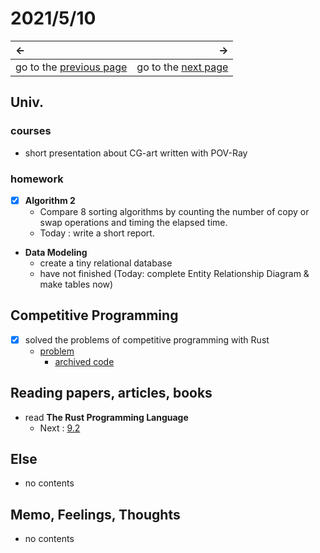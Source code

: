 # 2021/5/10
|←|→|
|:---|---:|
go to the [previous page](./9th.md) | go to the [next page](./11th.md)

## Univ.
### courses
- short presentation about CG-art written with POV-Ray

### homework
- [x] **Algorithm 2**
    - Compare 8 sorting algorithms by counting the number of copy or swap operations and timing the elapsed time.
    - Today : write a short report.

- **Data Modeling**
    - create a tiny relational database
    - have not finished (Today: complete Entity Relationship Diagram & make tables now)

## Competitive Programming
- [x] solved the problems of competitive programming with Rust
    - [problem](https://atcoder.jp/contests/abc187/tasks/abc187_c)
        - [archived code](https://github.com/OtsuKotsu/training_rust/blob/main/archive/ABC/ABC187/c.rs)

## Reading papers, articles, books
- read **The Rust Programming Language**
    - Next : [9.2](https://doc.rust-jp.rs/book-ja/ch09-02-recoverable-errors-with-result.html)

## Else
- no contents

## Memo, Feelings, Thoughts
- no contents
